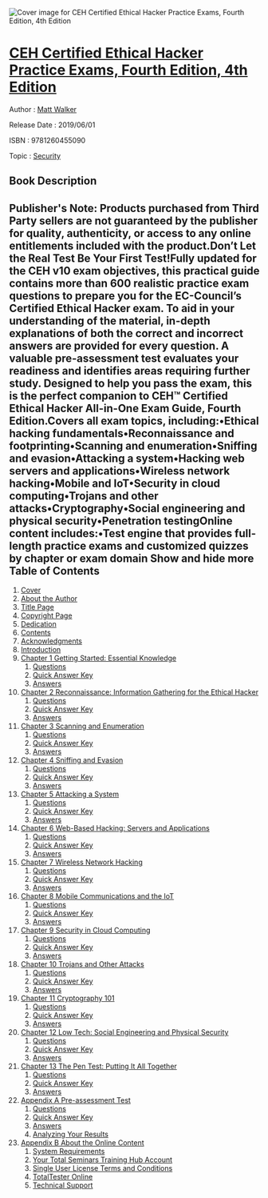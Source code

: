 ![Cover image for CEH Certified Ethical Hacker Practice Exams, Fourth Edition, 4th Edition](https://imgdetail.ebookreading.net/cover/cover/20200215/EB9781260455090.jpg)

[CEH Certified Ethical Hacker Practice Exams, Fourth Edition, 4th Edition](https://ebookreading.net/view/book/CEH+Certified+Ethical+Hacker+Practice+Exams%2C+Fourth+Edition%2C+4th+Edition-EB9781260455090_1.html "CEH Certified Ethical Hacker Practice Exams, Fourth Edition, 4th Edition")
====================================================================================================================

Author : [Matt Walker](https://ebookreading.net/search/author/Matt+Walker)

Release Date : 2019/06/01

ISBN : 9781260455090

Topic : [Security](https://ebookreading.net/search/category/security)

Book Description
-----------------

 Publisher's Note: Products purchased from Third Party sellers are not guaranteed by the publisher for quality, authenticity, or access to any online entitlements included with the product.Don’t Let the Real Test Be Your First Test!Fully updated for the CEH v10 exam objectives, this practical guide contains more than 600 realistic practice exam questions to prepare you for the EC-Council’s Certified Ethical Hacker exam. To aid in your understanding of the material, in-depth explanations of both the correct and incorrect answers are provided for every question. A valuable pre-assessment test evaluates your readiness and identifies areas requiring further study. Designed to help you pass the exam, this is the perfect companion to CEH™ Certified Ethical Hacker All-in-One Exam Guide, Fourth Edition.Covers all exam topics, including:•Ethical hacking fundamentals•Reconnaissance and footprinting•Scanning and enumeration•Sniffing and evasion•Attacking a system•Hacking web servers and applications•Wireless network hacking•Mobile and IoT•Security in cloud computing•Trojans and other attacks•Cryptography•Social engineering and physical security•Penetration testingOnline content includes:•Test engine that provides full-length practice exams and customized quizzes by chapter or exam domain        Show and hide more                
Table of Contents
-----------------

1. [Cover](https://ebookreading.net/view/book/CEH+Certified+Ethical+Hacker+Practice+Exams%2C+Fourth+Edition%2C+4th+Edition-EB9781260455090_1.html)
1. [About the Author](https://ebookreading.net/view/book/CEH+Certified+Ethical+Hacker+Practice+Exams%2C+Fourth+Edition%2C+4th+Edition-EB9781260455090_2.html)
1. [Title Page](https://ebookreading.net/view/book/CEH+Certified+Ethical+Hacker+Practice+Exams%2C+Fourth+Edition%2C+4th+Edition-EB9781260455090_3.html)
1. [Copyright Page](https://ebookreading.net/view/book/CEH+Certified+Ethical+Hacker+Practice+Exams%2C+Fourth+Edition%2C+4th+Edition-EB9781260455090_4.html)
1. [Dedication](https://ebookreading.net/view/book/CEH+Certified+Ethical+Hacker+Practice+Exams%2C+Fourth+Edition%2C+4th+Edition-EB9781260455090_5.html)
1. [Contents](https://ebookreading.net/view/book/CEH+Certified+Ethical+Hacker+Practice+Exams%2C+Fourth+Edition%2C+4th+Edition-EB9781260455090_6.html)
1. [Acknowledgments](https://ebookreading.net/view/book/CEH+Certified+Ethical+Hacker+Practice+Exams%2C+Fourth+Edition%2C+4th+Edition-EB9781260455090_7.html#ack)
1. [Introduction](https://ebookreading.net/view/book/CEH+Certified+Ethical+Hacker+Practice+Exams%2C+Fourth+Edition%2C+4th+Edition-EB9781260455090_8.html#intro)
1. [Chapter 1 Getting Started: Essential Knowledge](https://ebookreading.net/view/book/CEH+Certified+Ethical+Hacker+Practice+Exams%2C+Fourth+Edition%2C+4th+Edition-EB9781260455090_9.html#ch1)
    1. [Questions](https://ebookreading.net/view/book/CEH+Certified+Ethical+Hacker+Practice+Exams%2C+Fourth+Edition%2C+4th+Edition-EB9781260455090_9.html#ch1lev1)
    1. [Quick Answer Key](https://ebookreading.net/view/book/CEH+Certified+Ethical+Hacker+Practice+Exams%2C+Fourth+Edition%2C+4th+Edition-EB9781260455090_9.html#ch1lev2)
    1. [Answers](https://ebookreading.net/view/book/CEH+Certified+Ethical+Hacker+Practice+Exams%2C+Fourth+Edition%2C+4th+Edition-EB9781260455090_9.html#ch1lev3)
1. [Chapter 2 Reconnaissance: Information Gathering for the Ethical Hacker](https://ebookreading.net/view/book/CEH+Certified+Ethical+Hacker+Practice+Exams%2C+Fourth+Edition%2C+4th+Edition-EB9781260455090_10.html#ch2)
    1. [Questions](https://ebookreading.net/view/book/CEH+Certified+Ethical+Hacker+Practice+Exams%2C+Fourth+Edition%2C+4th+Edition-EB9781260455090_10.html#ch2lev4)
    1. [Quick Answer Key](https://ebookreading.net/view/book/CEH+Certified+Ethical+Hacker+Practice+Exams%2C+Fourth+Edition%2C+4th+Edition-EB9781260455090_10.html#ch2lev5)
    1. [Answers](https://ebookreading.net/view/book/CEH+Certified+Ethical+Hacker+Practice+Exams%2C+Fourth+Edition%2C+4th+Edition-EB9781260455090_10.html#ch2lev6)
1. [Chapter 3 Scanning and Enumeration](https://ebookreading.net/view/book/CEH+Certified+Ethical+Hacker+Practice+Exams%2C+Fourth+Edition%2C+4th+Edition-EB9781260455090_11.html#ch3)
    1. [Questions](https://ebookreading.net/view/book/CEH+Certified+Ethical+Hacker+Practice+Exams%2C+Fourth+Edition%2C+4th+Edition-EB9781260455090_11.html#ch1lev7)
    1. [Quick Answer Key](https://ebookreading.net/view/book/CEH+Certified+Ethical+Hacker+Practice+Exams%2C+Fourth+Edition%2C+4th+Edition-EB9781260455090_11.html#ch1lev8)
    1. [Answers](https://ebookreading.net/view/book/CEH+Certified+Ethical+Hacker+Practice+Exams%2C+Fourth+Edition%2C+4th+Edition-EB9781260455090_11.html#ch1lev9)
1. [Chapter 4 Sniffing and Evasion](https://ebookreading.net/view/book/CEH+Certified+Ethical+Hacker+Practice+Exams%2C+Fourth+Edition%2C+4th+Edition-EB9781260455090_12.html#ch4)
    1. [Questions](https://ebookreading.net/view/book/CEH+Certified+Ethical+Hacker+Practice+Exams%2C+Fourth+Edition%2C+4th+Edition-EB9781260455090_12.html#ch1lev10)
    1. [Quick Answer Key](https://ebookreading.net/view/book/CEH+Certified+Ethical+Hacker+Practice+Exams%2C+Fourth+Edition%2C+4th+Edition-EB9781260455090_12.html#ch1lev11)
    1. [Answers](https://ebookreading.net/view/book/CEH+Certified+Ethical+Hacker+Practice+Exams%2C+Fourth+Edition%2C+4th+Edition-EB9781260455090_12.html#ch1lev12)
1. [Chapter 5 Attacking a System](https://ebookreading.net/view/book/CEH+Certified+Ethical+Hacker+Practice+Exams%2C+Fourth+Edition%2C+4th+Edition-EB9781260455090_13.html#ch5)
    1. [Questions](https://ebookreading.net/view/book/CEH+Certified+Ethical+Hacker+Practice+Exams%2C+Fourth+Edition%2C+4th+Edition-EB9781260455090_13.html#ch1lev13)
    1. [Quick Answer Key](https://ebookreading.net/view/book/CEH+Certified+Ethical+Hacker+Practice+Exams%2C+Fourth+Edition%2C+4th+Edition-EB9781260455090_13.html#ch1lev14)
    1. [Answers](https://ebookreading.net/view/book/CEH+Certified+Ethical+Hacker+Practice+Exams%2C+Fourth+Edition%2C+4th+Edition-EB9781260455090_13.html#ch1lev15)
1. [Chapter 6 Web-Based Hacking: Servers and Applications](https://ebookreading.net/view/book/CEH+Certified+Ethical+Hacker+Practice+Exams%2C+Fourth+Edition%2C+4th+Edition-EB9781260455090_14.html#ch6)
    1. [Questions](https://ebookreading.net/view/book/CEH+Certified+Ethical+Hacker+Practice+Exams%2C+Fourth+Edition%2C+4th+Edition-EB9781260455090_14.html#ch1lev16)
    1. [Quick Answer Key](https://ebookreading.net/view/book/CEH+Certified+Ethical+Hacker+Practice+Exams%2C+Fourth+Edition%2C+4th+Edition-EB9781260455090_14.html#ch1lev17)
    1. [Answers](https://ebookreading.net/view/book/CEH+Certified+Ethical+Hacker+Practice+Exams%2C+Fourth+Edition%2C+4th+Edition-EB9781260455090_14.html#ch1lev18)
1. [Chapter 7 Wireless Network Hacking](https://ebookreading.net/view/book/CEH+Certified+Ethical+Hacker+Practice+Exams%2C+Fourth+Edition%2C+4th+Edition-EB9781260455090_15.html#ch7)
    1. [Questions](https://ebookreading.net/view/book/CEH+Certified+Ethical+Hacker+Practice+Exams%2C+Fourth+Edition%2C+4th+Edition-EB9781260455090_15.html#ch7lev19)
    1. [Quick Answer Key](https://ebookreading.net/view/book/CEH+Certified+Ethical+Hacker+Practice+Exams%2C+Fourth+Edition%2C+4th+Edition-EB9781260455090_15.html#ch7lev20)
    1. [Answers](https://ebookreading.net/view/book/CEH+Certified+Ethical+Hacker+Practice+Exams%2C+Fourth+Edition%2C+4th+Edition-EB9781260455090_15.html#ch7lev21)
1. [Chapter 8 Mobile Communications and the IoT](https://ebookreading.net/view/book/CEH+Certified+Ethical+Hacker+Practice+Exams%2C+Fourth+Edition%2C+4th+Edition-EB9781260455090_16.html#ch8)
    1. [Questions](https://ebookreading.net/view/book/CEH+Certified+Ethical+Hacker+Practice+Exams%2C+Fourth+Edition%2C+4th+Edition-EB9781260455090_16.html#ch8lev22)
    1. [Quick Answer Key](https://ebookreading.net/view/book/CEH+Certified+Ethical+Hacker+Practice+Exams%2C+Fourth+Edition%2C+4th+Edition-EB9781260455090_16.html#ch8lev23)
    1. [Answers](https://ebookreading.net/view/book/CEH+Certified+Ethical+Hacker+Practice+Exams%2C+Fourth+Edition%2C+4th+Edition-EB9781260455090_16.html#ch8lev24)
1. [Chapter 9 Security in Cloud Computing](https://ebookreading.net/view/book/CEH+Certified+Ethical+Hacker+Practice+Exams%2C+Fourth+Edition%2C+4th+Edition-EB9781260455090_17.html#ch9)
    1. [Questions](https://ebookreading.net/view/book/CEH+Certified+Ethical+Hacker+Practice+Exams%2C+Fourth+Edition%2C+4th+Edition-EB9781260455090_17.html#ch9lev25)
    1. [Quick Answer Key](https://ebookreading.net/view/book/CEH+Certified+Ethical+Hacker+Practice+Exams%2C+Fourth+Edition%2C+4th+Edition-EB9781260455090_17.html#ch9lev26)
    1. [Answers](https://ebookreading.net/view/book/CEH+Certified+Ethical+Hacker+Practice+Exams%2C+Fourth+Edition%2C+4th+Edition-EB9781260455090_17.html#ch9lev27)
1. [Chapter 10 Trojans and Other Attacks](https://ebookreading.net/view/book/CEH+Certified+Ethical+Hacker+Practice+Exams%2C+Fourth+Edition%2C+4th+Edition-EB9781260455090_18.html#ch10)
    1. [Questions](https://ebookreading.net/view/book/CEH+Certified+Ethical+Hacker+Practice+Exams%2C+Fourth+Edition%2C+4th+Edition-EB9781260455090_18.html#ch10lev28)
    1. [Quick Answer Key](https://ebookreading.net/view/book/CEH+Certified+Ethical+Hacker+Practice+Exams%2C+Fourth+Edition%2C+4th+Edition-EB9781260455090_18.html#ch10lev29)
    1. [Answers](https://ebookreading.net/view/book/CEH+Certified+Ethical+Hacker+Practice+Exams%2C+Fourth+Edition%2C+4th+Edition-EB9781260455090_18.html#ch10lev30)
1. [Chapter 11 Cryptography 101](https://ebookreading.net/view/book/CEH+Certified+Ethical+Hacker+Practice+Exams%2C+Fourth+Edition%2C+4th+Edition-EB9781260455090_19.html#ch11)
    1. [Questions](https://ebookreading.net/view/book/CEH+Certified+Ethical+Hacker+Practice+Exams%2C+Fourth+Edition%2C+4th+Edition-EB9781260455090_19.html#ch11lev31)
    1. [Quick Answer Key](https://ebookreading.net/view/book/CEH+Certified+Ethical+Hacker+Practice+Exams%2C+Fourth+Edition%2C+4th+Edition-EB9781260455090_19.html#ch11lev32)
    1. [Answers](https://ebookreading.net/view/book/CEH+Certified+Ethical+Hacker+Practice+Exams%2C+Fourth+Edition%2C+4th+Edition-EB9781260455090_19.html#ch11lev33)
1. [Chapter 12 Low Tech: Social Engineering and Physical Security](https://ebookreading.net/view/book/CEH+Certified+Ethical+Hacker+Practice+Exams%2C+Fourth+Edition%2C+4th+Edition-EB9781260455090_20.html#ch12)
    1. [Questions](https://ebookreading.net/view/book/CEH+Certified+Ethical+Hacker+Practice+Exams%2C+Fourth+Edition%2C+4th+Edition-EB9781260455090_20.html#ch12lev34)
    1. [Quick Answer Key](https://ebookreading.net/view/book/CEH+Certified+Ethical+Hacker+Practice+Exams%2C+Fourth+Edition%2C+4th+Edition-EB9781260455090_20.html#ch12lev35)
    1. [Answers](https://ebookreading.net/view/book/CEH+Certified+Ethical+Hacker+Practice+Exams%2C+Fourth+Edition%2C+4th+Edition-EB9781260455090_20.html#ch12lev36)
1. [Chapter 13 The Pen Test: Putting It All Together](https://ebookreading.net/view/book/CEH+Certified+Ethical+Hacker+Practice+Exams%2C+Fourth+Edition%2C+4th+Edition-EB9781260455090_21.html#ch13)
    1. [Questions](https://ebookreading.net/view/book/CEH+Certified+Ethical+Hacker+Practice+Exams%2C+Fourth+Edition%2C+4th+Edition-EB9781260455090_21.html#ch13lev37)
    1. [Quick Answer Key](https://ebookreading.net/view/book/CEH+Certified+Ethical+Hacker+Practice+Exams%2C+Fourth+Edition%2C+4th+Edition-EB9781260455090_21.html#ch13lev38)
    1. [Answers](https://ebookreading.net/view/book/CEH+Certified+Ethical+Hacker+Practice+Exams%2C+Fourth+Edition%2C+4th+Edition-EB9781260455090_21.html#ch13lev39)
1. [Appendix A Pre-assessment Test](https://ebookreading.net/view/book/CEH+Certified+Ethical+Hacker+Practice+Exams%2C+Fourth+Edition%2C+4th+Edition-EB9781260455090_22.html#appA)
    1. [Questions](https://ebookreading.net/view/book/CEH+Certified+Ethical+Hacker+Practice+Exams%2C+Fourth+Edition%2C+4th+Edition-EB9781260455090_22.html#appAlev40)
    1. [Quick Answer Key](https://ebookreading.net/view/book/CEH+Certified+Ethical+Hacker+Practice+Exams%2C+Fourth+Edition%2C+4th+Edition-EB9781260455090_22.html#appAlev41)
    1. [Answers](https://ebookreading.net/view/book/CEH+Certified+Ethical+Hacker+Practice+Exams%2C+Fourth+Edition%2C+4th+Edition-EB9781260455090_22.html#appAlev42)
    1. [Analyzing Your Results](https://ebookreading.net/view/book/CEH+Certified+Ethical+Hacker+Practice+Exams%2C+Fourth+Edition%2C+4th+Edition-EB9781260455090_22.html#appAlev43)
1. [Appendix B About the Online Content](https://ebookreading.net/view/book/CEH+Certified+Ethical+Hacker+Practice+Exams%2C+Fourth+Edition%2C+4th+Edition-EB9781260455090_23.html#appB)
    1. [System Requirements](https://ebookreading.net/view/book/CEH+Certified+Ethical+Hacker+Practice+Exams%2C+Fourth+Edition%2C+4th+Edition-EB9781260455090_23.html#appBlev44)
    1. [Your Total Seminars Training Hub Account](https://ebookreading.net/view/book/CEH+Certified+Ethical+Hacker+Practice+Exams%2C+Fourth+Edition%2C+4th+Edition-EB9781260455090_23.html#appBlev45)
    1. [Single User License Terms and Conditions](https://ebookreading.net/view/book/CEH+Certified+Ethical+Hacker+Practice+Exams%2C+Fourth+Edition%2C+4th+Edition-EB9781260455090_23.html#appBlev46)
    1. [TotalTester Online](https://ebookreading.net/view/book/CEH+Certified+Ethical+Hacker+Practice+Exams%2C+Fourth+Edition%2C+4th+Edition-EB9781260455090_23.html#appBlev47)
    1. [Technical Support](https://ebookreading.net/view/book/CEH+Certified+Ethical+Hacker+Practice+Exams%2C+Fourth+Edition%2C+4th+Edition-EB9781260455090_23.html#appBlev48)
